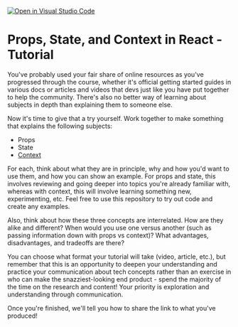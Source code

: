 [![Open in Visual Studio Code](https://classroom.github.com/assets/open-in-vscode-c66648af7eb3fe8bc4f294546bfd86ef473780cde1dea487d3c4ff354943c9ae.svg)](https://classroom.github.com/online_ide?assignment_repo_id=8096749&assignment_repo_type=AssignmentRepo)
# Props, State, and Context in React - Tutorial

You've probably used your fair share of online resources as you've progressed through the course, whether it's official getting started guides in various docs or articles and videos that devs just like you have put together to help the community. There's also no better way of learning about subjects in depth than explaining them to someone else.

Now it's time to give that a try yourself. Work together to make something that explains the following subjects:

- Props
- State 
- [Context](https://beta.reactjs.org/learn/passing-data-deeply-with-context)

For each, think about what they are in principle, why and how you'd want to use them, and how you can show an example. For props and state, this involves reviewing and going deeper into topics you're already familiar with, whereas with context, this will involve learning something new, experimenting, etc. Feel free to use this repository to try out code and create any examples.

Also, think about how these three concepts are interrelated. How are they alike and different? When would you use one versus another (such as passing information down with props vs context)? What advantages, disadvantages, and tradeoffs are there?

You can choose what format your tutorial will take (video, article, etc.), but remember that this is an opportunity to deepen your understanding and practice your communication about tech concepts rather than an exercise in who can make the snazziest-looking end product - spend the majority of the time on the research and content! Your priority is exploration and understanding through communication.

Once you're finished, we'll tell you how to share the link to what you've produced!
